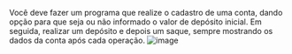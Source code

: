 Você deve fazer um programa que realize o cadastro de uma conta, dando opção para que seja ou não informado o valor de depósito inicial. Em seguida, realizar um depósito e depois um saque, sempre mostrando os dados da conta após cada operação.
![image](https://github.com/vndsmartins/Atv_Java-Construtores/assets/66387853/bfeadfa1-3474-462f-88fe-e56b6766a03e)
